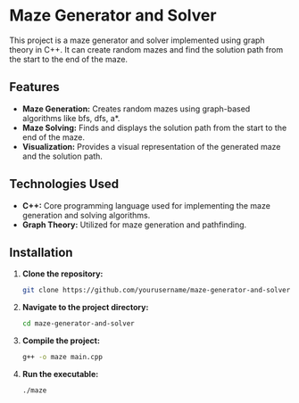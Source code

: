 # Maze Generator and Solver

This project is a maze generator and solver implemented using graph theory in C++. It can create random mazes and find the solution path from the start to the end of the maze.

## Features

- **Maze Generation:** Creates random mazes using graph-based algorithms like bfs, dfs, a*.
- **Maze Solving:** Finds and displays the solution path from the start to the end of the maze.
- **Visualization:** Provides a visual representation of the generated maze and the solution path.

## Technologies Used

- **C++:** Core programming language used for implementing the maze generation and solving algorithms.
- **Graph Theory:** Utilized for maze generation and pathfinding.

## Installation

1. **Clone the repository:**
   ```bash
   git clone https://github.com/yourusername/maze-generator-and-solver.git
1. **Navigate to the project directory:**
   ```bash
   cd maze-generator-and-solver
1. **Compile the project:**
   ```bash
   g++ -o maze main.cpp
1. **Run the executable:**
   ```bash
   ./maze
